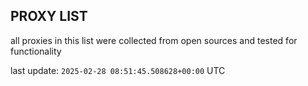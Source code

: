 ## PROXY LIST

all proxies in this list were collected from open sources and tested for functionality

last update: `2025-02-28 08:51:45.508628+00:00` UTC